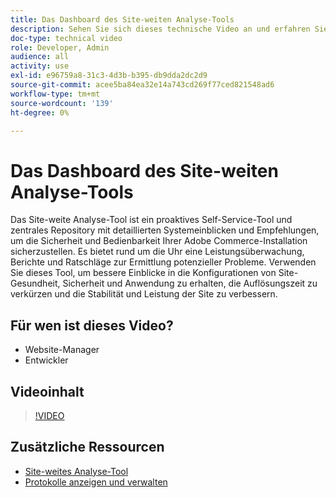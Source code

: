 ```yaml
---
title: Das Dashboard des Site-weiten Analyse-Tools
description: Sehen Sie sich dieses technische Video an und erfahren Sie, wie Sie mit dem Dashboard des Site-weiten Analyse-Tools auf detaillierte Systemeinblicke und -empfehlungen zugreifen können, um die Sicherheit und Bedienbarkeit Ihrer Adobe Commerce-Installation sicherzustellen.
doc-type: technical video
role: Developer, Admin
audience: all
activity: use
exl-id: e96759a8-31c3-4d3b-b395-db9dda2dc2d9
source-git-commit: acee5ba84ea32e14a743cd269f77ced821548ad6
workflow-type: tm+mt
source-wordcount: '139'
ht-degree: 0%

---
```


# Das Dashboard des Site-weiten Analyse-Tools

Das Site-weite Analyse-Tool ist ein proaktives Self-Service-Tool und zentrales Repository mit detaillierten Systemeinblicken und Empfehlungen, um die Sicherheit und Bedienbarkeit Ihrer Adobe Commerce-Installation sicherzustellen. Es bietet rund um die Uhr eine Leistungsüberwachung, Berichte und Ratschläge zur Ermittlung potenzieller Probleme. Verwenden Sie dieses Tool, um bessere Einblicke in die Konfigurationen von Site-Gesundheit, Sicherheit und Anwendung zu erhalten, die Auflösungszeit zu verkürzen und die Stabilität und Leistung der Site zu verbessern.

## Für wen ist dieses Video?

- Website-Manager
- Entwickler

## Videoinhalt

>[!VIDEO](https://video.tv.adobe.com/v/344001?quality=12&learn=on)

## Zusätzliche Ressourcen

- [Site-weites Analyse-Tool](https://experienceleague.adobe.com/docs/commerce-operations/tools/site-wide-analysis-tool/intro.html)
- [Protokolle anzeigen und verwalten](https://devdocs.magento.com/cloud/project/log-locations.html)
